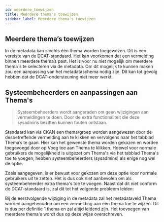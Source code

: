 ```yaml
---
id: meerdere_toewijzen
title: Meerdere thema's toewijzen 
sidebar_label: Meerdere thema's toewijzen
---
```

## Meerdere thema’s toewijzen

In de metadata kan slechts één thema worden toegewezen. Dit is een vereiste van de DCAT-standaard. Het kan voorkomen dat een vermelding binnen meerdere thema’s past. Het is voor nu niet mogelijk om meerdere thema´s te selecteren via de metadata. Om dit mogelijk te kunnen maken zou een aanpassing van het metadataschema nodig zijn. Dit kan tot gevolg hebben dat de DCAT-ondersteuning niet meer werkt.

## Systeembeheerders en aanpassingen aan Thema's

> Systeembeheerders wordt aangeraden om geen wijzigingen aan vermeldingen te doen. Door de extra functionaliteit die deze sysadmins bezitten kunnen fouten ontstaan.

Standaard kan via CKAN een thema/groep worden aangewezen door de desbetreffende vermelding aan te klikken en vervolgens naar het tabblad Thema’s te gaan. Hier kan het gewenste thema worden gekozen en worden toegevoegd door op Voeg toe aan Thema te klikken. Hoewel voor normale gebruikers de mogelijkheid is uitgezet om Thema's via het tabblad Thema's toe te voegen, hebben systeembeheerders (sysadmins) als enige nog wel de optie. 

Zoals aangegeven, is er bewust voor gekozen om deze optie voor normale gebruikers uit te zetten. Het is dus ook niet aanbevolen om als systeembeheerder extra thema's toe te voegen. Naast dat dit niet conform de DCAT-standaard is, zal dit tot het volgende probleem leiden:

Bij de eerstvolgende wijziging in de metadata zal het metadataveld Thema worden aangeheouden om een vermelding aan een thema toe te wijzen. Dit is dus per definitie 1 thema en zal altijd leidend zijn. Het toevoegen van meerdere thema's wordt dus op deze wijze overschreven. 

